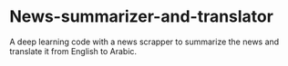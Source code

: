 # News-summarizer-and-translator
A deep learning code with a news scrapper to summarize the news and translate it from English to Arabic.
